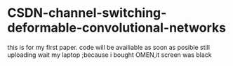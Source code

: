 # CSDN-channel-switching-deformable-convolutional-networks
this is for my first paper.
code will be availiable as soon as posible
still uploading wait my laptop ;because i bought OMEN,it screen was black
